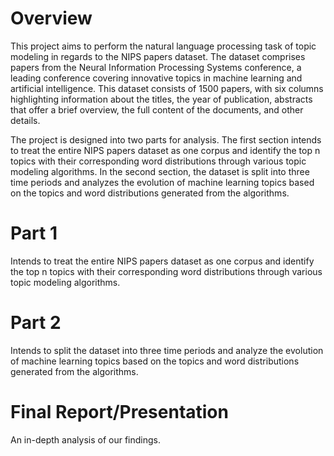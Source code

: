 # Overview
This project aims to perform the natural language processing task of topic modeling in regards to the NIPS papers dataset. The dataset comprises papers from the Neural Information Processing Systems conference, a leading conference covering innovative topics in machine learning and artificial intelligence. This dataset consists of 1500 papers, with six columns highlighting information about the titles, the year of publication, abstracts that offer a brief overview, the full content of the documents, and other details.

The project is designed into two parts for analysis. The first section intends to treat the entire NIPS papers dataset as one corpus and identify the top n topics with their corresponding word distributions through various topic modeling algorithms. In the second section, the dataset is split into three time periods and analyzes the evolution of machine learning topics based on the topics and word distributions generated from the algorithms. 

# Part 1
Intends to treat the entire NIPS papers dataset as one corpus and identify the top n topics with their corresponding word distributions through various topic modeling algorithms. 

# Part 2
Intends to split the dataset into three time periods and analyze the evolution of machine learning topics based on the topics and word distributions generated from the algorithms. 

# Final Report/Presentation
An in-depth analysis of our findings.
